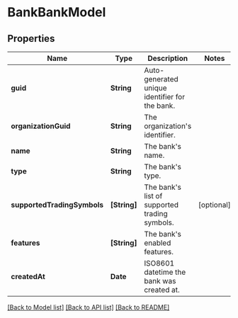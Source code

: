 # BankBankModel

## Properties
Name | Type | Description | Notes
------------ | ------------- | ------------- | -------------
**guid** | **String** | Auto-generated unique identifier for the bank. | 
**organizationGuid** | **String** | The organization&#39;s identifier. | 
**name** | **String** | The bank&#39;s name. | 
**type** | **String** | The bank&#39;s type. | 
**supportedTradingSymbols** | **[String]** | The bank&#39;s list of supported trading symbols. | [optional] 
**features** | **[String]** | The bank&#39;s enabled features. | 
**createdAt** | **Date** | ISO8601 datetime the bank was created at. | 

[[Back to Model list]](../README.md#documentation-for-models) [[Back to API list]](../README.md#documentation-for-api-endpoints) [[Back to README]](../README.md)


